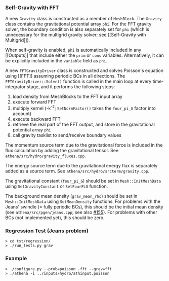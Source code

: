 ### Self-Gravity with FFT
A new `Gravity` class is constructed as a member of `MeshBlock`. The `Gravity` class contains the gravitational potential array `phi`. For the FFT gravity solver, the boundary condition is also separately set for `phi` (which is unnecessary for the multigrid gravity solver; see [[Self-Gravity with Multigrid]]).

When self-gravity is enabled, `phi` is automatically included in any [[Outputs]] that include either the `prim` or `cons` variables. Alternatively, it can be explicitly included in the `variable` field as `phi`.

A new `FFTGravityDriver` class is constructed and solves Poisson's equation using [[FFT]] assuming periodic BCs in all directions. The `FFTGravityDriver::Solve()` function is called in the main loop at every time-integrator stage, and it performs the following steps:
1. load density from MeshBlocks to the FFT input array
2. execute forward FFT
3. multiply kernel (-k<sup>-2</sup>; `SetNormFactor()` takes the `four_pi_G` factor into account)
4. execute backward FFT
5. retrieve the real part of the FFT output, and store in the gravitational potential array `phi`
6. call gravity tasklist to send/receive boundary values

The momentum source term due to the gravitational force is included in the flux calculation by adding the gravitational tensor. See `athena/src/hydro/gravity_fluxes.cpp`.

The energy source term due to the gravitational energy flux is separately added as a source term. See `athena/src/hydro/srcterm/gravity.cpp`.

The gravitational constant (`four_pi_G`) should be set in `Mesh::InitMeshData` using `SetGravityConstant` or `SetFourPiG` function.

The background mean density (`grav_mean_rho`) should be set in `Mesh::InitMeshData` using `SetMeanDensity` functions. For problems with the Jeans' swindle (= fully periodic BCs), this should be the initial mean density (see `athena/src/pgen/jeans.cpp`; see also [#155](https://github.com/PrincetonUniversity/athena/issues/155)). For problems with other BCs (not implemented yet), this should be zero. 
 
### Regression Test (Jeans problem)
```
> cd tst/regression/
> ./run_tests.py grav
```

### Example
```
> ./configure.py --prob=poisson -fft --grav=fft
> ./athena -i ../inputs/hydro/athinput.poisson 
```